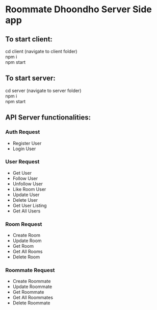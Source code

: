 # Roommate Dhoondho Server Side app

## To start client:
cd client (navigate to client folder) <br />
npm i <br />
npm start <br />

## To start server:
cd server (navigate to server folder) <br />
npm i <br />
npm start <br />

## API Server functionalities:
<h3>Auth Request</h3>
<ul>
  <li>Register User</li>
  <li>Login User</li>
</ul>

<h3>User Request</h3>
<ul>
  <li>Get User</li>
  <li>Follow User</li>
  <li>Unfollow User</li>
  <li>Like Room User</li>
  <li>Update User</li>
  <li>Delete User</li>
  <li>Get User Listing</li>
  <li>Get All Users</li>
</ul>

<h3>Room Request</h3>
<ul>
  <li>Create Room</li>
  <li>Update Room</li>
  <li>Get Room</li>
  <li>Get All Rooms</li>
  <li>Delete Room</li>
</ul>

<h3>Roommate Request</h3>
<ul>
  <li>Create Roommate</li>
  <li>Update Roommate</li>
  <li>Get Roommate</li>
  <li>Get All Roommates</li>
  <li>Delete Roommate</li>
</ul>
